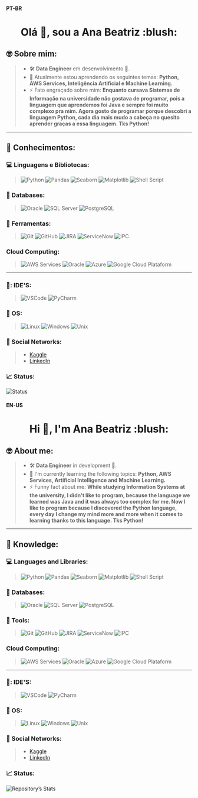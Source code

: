 #### **PT-BR**
<h1 align="center">Olá 👋, sou a Ana Beatriz :blush:</h1>

## 🤓 Sobre mim:
> * 🛠️ **Data Engineer** em desenvolvimento 🥰.
> * 🌱 Atualmente estou aprendendo os seguintes temas: **Python, AWS Services, Inteligência Artificial e Machine Learning.**
> * ⚡ Fato engraçado sobre mim: **Enquanto cursava Sistemas de Informação na universidade não gostava de programar, pois a linguagem que aprendemos foi Java e sempre foi muito complexo pra mim. Agora gosto de programar porque descobri a linguagem Python, cada dia mais mudo a cabeça no quesito aprender graças a essa linguagem. Tks Python!**

-------------------------------------------------------

## 🧠 Conhecimentos:

### 💻 Linguagens e Bibliotecas:
> ![Python](https://img.shields.io/badge/-Python-181717?&logo=python&logoColor=9cf) ![Pandas](https://img.shields.io/badge/-Pandas-181717?&logo=pandas&logoColor=9cf) ![Seaborn](https://img.shields.io/badge/-Seaborn-181717?&logo=Seaborn&logoColor=9cf) ![Matplotlib](https://img.shields.io/badge/-Matplotlib-181717?&logo=Matplotlib&logoColor=9cf) ![Shell Script](https://img.shields.io/badge/-ShellScript-181717?&logo=powershell&logoColor=9cf)

### 🎲 Databases:
> ![Oracle](https://img.shields.io/badge/-Oracle-181717?&logo=Oracle&logoColor=red) ![SQL Server](https://img.shields.io/badge/-SQLServer-181717?&logo=microsoftsqlserver&logoColor=blue) ![PostgreSQL](https://img.shields.io/badge/-PostgreSQL-181717?&logo=postgresql&logoColor=9cf)

### 🧰 Ferramentas:
> ![Git](https://img.shields.io/badge/-Git-181717?&logo=git&logoColor=orange) ![GitHub](https://img.shields.io/badge/-GitHub-181717?&logo=github&logoColor=blueviolet) ![JIRA](https://img.shields.io/badge/-JIRA-181717?&logo=jira&logoColor=blue) ![ServiceNow](https://img.shields.io/badge/-ServiceNow-181717?&logo=ServiceNow&logoColor=FFFFFF) ![IPC](https://img.shields.io/badge/ETL-Informatica%20Power%20Center-orange)

### Cloud Computing:
> ![AWS Services](https://img.shields.io/badge/-AWS-181717?&logo=amazonaws&logoColor=orange) ![Oracle](https://img.shields.io/badge/-Oracle-181717?&logo=Oracle&logoColor=red) ![Azure](https://img.shields.io/badge/-Azure-181717?&logo=microsoftazure&logoColor=9cf) ![Google Cloud Plataform](https://img.shields.io/badge/-GCP-181717?&logo=GCP&logoColor=9cf)

---------------

### 💓: IDE'S:
> ![VSCode](https://img.shields.io/badge/-VSCode-181717?&logo=visualstudio%20Studio%20Code&logoColor=9cf) ![PyCharm](https://img.shields.io/badge/-PyCharm-181717?&logo=pycharm&logoColor=blueviolet)

### 🐧 OS:
> ![Linux](https://img.shields.io/badge/-Linux-181717?&logo=linux&logoColor=9cf) ![Windows](https://img.shields.io/badge/-Windows-181717?&logo=Windows&logoColor=blue) ![Unix](https://img.shields.io/badge/Unix-IBM%20AIX-blue)

### 📲 Social Networks:
> * [Kaggle](https://www.kaggle.com/anabflima) 
> * [LinkedIn](https://www.linkedin.com/in/anabeatriz-lima/)

### 📈 Status:
![Status](https://github-readme-stats.vercel.app/api?username=anablima&show_icons=true)

#### **EN-US**
<h1 align="center">Hi 👋, I'm Ana Beatriz :blush:</h1>

## 🤓 About me:
> * 🛠️ **Data Engineer** in development 🥰.
> * 🌱 I'm currently learning the following topics: **Python, AWS Services, Artificial Intelligence and Machine Learning.**
> * ⚡ Funny fact about me: **While studying Information Systems at the university, I didn't like to program, because the language we learned was Java and it was always too complex for me. Now I like to program because I discovered the Python language, every day I change my mind more and more when it comes to learning thanks to this language. Tks Python!**

-------------------------------------------------------

## 🧠 Knowledge:

### 💻 Languages and Libraries:
> ![Python](https://img.shields.io/badge/-Python-181717?&logo=python&logoColor=9cf) ![Pandas](https://img.shields.io/badge/-Pandas-181717?&logo=pandas&logoColor=9cf) ![Seaborn](https://img.shields.io/badge/-Seaborn-181717?&logo=Seaborn&logoColor=9cf) ![Matplotlib](https://img.shields.io/badge/-Matplotlib-181717?&logo=Matplotlib&logoColor=9cf) ![Shell Script](https://img.shields.io/badge/-ShellScript-181717?&logo=powershell&logoColor=9cf)

### 🎲 Databases:
> ![Oracle](https://img.shields.io/badge/-Oracle-181717?&logo=Oracle&logoColor=red) ![SQL Server](https://img.shields.io/badge/-SQLServer-181717?&logo=microsoftsqlserver&logoColor=blue) ![PostgreSQL](https://img.shields.io/badge/-PostgreSQL-181717?&logo=PostgreSQL&logoColor=9cf)

### 🧰 Tools:
> ![Git](https://img.shields.io/badge/-Git-181717?&logo=git&logoColor=orange) ![GitHub](https://img.shields.io/badge/-GitHub-181717?&logo=github&logoColor=blueviolet) ![JIRA](https://img.shields.io/badge/-JIRA-181717?&logo=jira&logoColor=blue) ![ServiceNow](https://img.shields.io/badge/-ServiceNow-181717?&logo=ServiceNow&logoColor=FFFFFF) ![IPC](https://img.shields.io/badge/ETL-Informatica%20Power%20Center-orange)

### Cloud Computing:
> ![AWS Services](https://img.shields.io/badge/-AWS-181717?&logo=amazonaws&logoColor=orange) ![Oracle](https://img.shields.io/badge/-Oracle-181717?&logo=Oracle&logoColor=red) ![Azure](https://img.shields.io/badge/-Azure-181717?&logo=microsoftazure&logoColor=9cf) ![Google Cloud Plataform](https://img.shields.io/badge/-GCP-181717?&logo=GCP&logoColor=9cf)

---------------

### 💓: IDE'S:
> ![VSCode](https://img.shields.io/badge/-VSCode-181717?&logo=visualstudio%20Studio%20Code&logoColor=9cf) ![PyCharm](https://img.shields.io/badge/-PyCharm-181717?&logo=pycharm&logoColor=blueviolet)

### 🐧 OS:
> ![Linux](https://img.shields.io/badge/-Linux-181717?&logo=linux&logoColor=9cf) ![Windows](https://img.shields.io/badge/-Windows-181717?&logo=Windows&logoColor=blue) ![Unix](https://img.shields.io/badge/Unix-IBM%20AIX-blue)

### 📲 Social Networks:
> * [Kaggle](https://www.kaggle.com/anabflima) 
> * [LinkedIn](https://www.linkedin.com/in/anabeatriz-lima/)

### 📈 Status:
![Repository’s Stats](https://github-readme-stats.vercel.app/api?username=anablima&show_icons=true)
